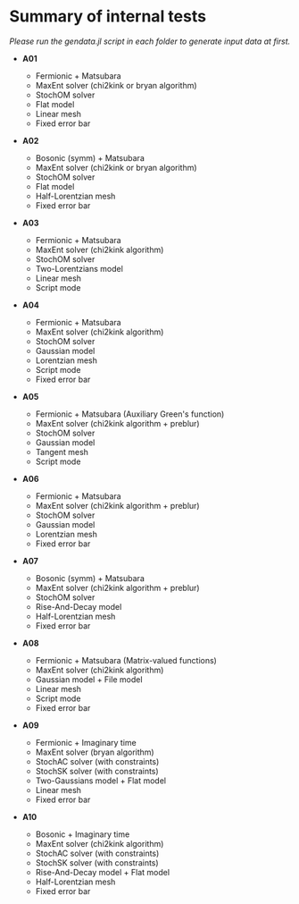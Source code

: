 # Summary of internal tests

*Please run the gendata.jl script in each folder to generate input data at first.*

* **A01**
    * Fermionic + Matsubara
    * MaxEnt solver (chi2kink or bryan algorithm)
    * StochOM solver
    * Flat model
    * Linear mesh
    * Fixed error bar

* **A02**
    * Bosonic (symm) + Matsubara
    * MaxEnt solver (chi2kink or bryan algorithm)
    * StochOM solver
    * Flat model
    * Half-Lorentzian mesh
    * Fixed error bar

* **A03**
    * Fermionic + Matsubara
    * MaxEnt solver (chi2kink algorithm)
    * StochOM solver
    * Two-Lorentzians model
    * Linear mesh
    * Script mode

* **A04**
    * Fermionic + Matsubara
    * MaxEnt solver (chi2kink algorithm)
    * StochOM solver
    * Gaussian model
    * Lorentzian mesh
    * Script mode
    * Fixed error bar

* **A05**
    * Fermionic + Matsubara (Auxiliary Green's function)
    * MaxEnt solver (chi2kink algorithm + preblur)
    * StochOM solver
    * Gaussian model
    * Tangent mesh
    * Script mode

* **A06**
    * Fermionic + Matsubara
    * MaxEnt solver (chi2kink algorithm + preblur)
    * StochOM solver
    * Gaussian model
    * Lorentzian mesh
    * Fixed error bar

* **A07**
    * Bosonic (symm) + Matsubara
    * MaxEnt solver (chi2kink algorithm + preblur)
    * StochOM solver
    * Rise-And-Decay model
    * Half-Lorentzian mesh
    * Fixed error bar

* **A08**
    * Fermionic + Matsubara (Matrix-valued functions)
    * MaxEnt solver (chi2kink algorithm)
    * Gaussian model + File model
    * Linear mesh
    * Script mode
    * Fixed error bar

* **A09**
    * Fermionic + Imaginary time
    * MaxEnt solver (bryan algorithm)
    * StochAC solver (with constraints)
    * StochSK solver (with constraints)
    * Two-Gaussians model + Flat model
    * Linear mesh
    * Fixed error bar

* **A10**
    * Bosonic + Imaginary time
    * MaxEnt solver (chi2kink algorithm)
    * StochAC solver (with constraints)
    * StochSK solver (with constraints)
    * Rise-And-Decay model + Flat model
    * Half-Lorentzian mesh
    * Fixed error bar
